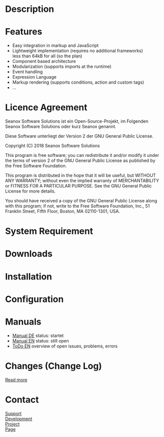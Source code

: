 # Description


# Features
- Easy integration in markup and JavaScript
- Lightweight implementation (requires no additional frameworks)  
  less than 64kB for all (so the plan)
- Component based architecture
- Modularization (supports imports at the runtime)
- Event handling
- Expression Language
- Markup rendering (supports conditions, action and custom tags)
- ...


# Licence Agreement
Seanox Software Solutions ist ein Open-Source-Projekt, im Folgenden
Seanox Software Solutions oder kurz Seanox genannt.

Diese Software unterliegt der Version 2 der GNU General Public License.

Copyright (C) 2018 Seanox Software Solutions

This program is free software; you can redistribute it and/or modify it under
the terms of version 2 of the GNU General Public License as published by the
Free Software Foundation.

This program is distributed in the hope that it will be useful, but WITHOUT ANY
WARRANTY; without even the implied warranty of MERCHANTABILITY or FITNESS FOR A
PARTICULAR PURPOSE. See the GNU General Public License for more details.

You should have received a copy of the GNU General Public License along with
this program; if not, write to the Free Software Foundation, Inc., 51 Franklin
Street, Fifth Floor, Boston, MA 02110-1301, USA.


# System Requirement


# Downloads


# Installation


# Configuration


# Manuals
- [Manual DE](https://github.com/seanox/aspect-js/blob/master/documents/manual_de.md) status: startet
- [Manual EN](https://github.com/seanox/aspect-js/blob/master/documents/manual_en.md) status: still open
- [ToDo EN](https://github.com/seanox/aspect-js/blob/master/documents/todo_en.md) overview of open issues, problems, errors

# Changes (Change Log)
[Read more](https://raw.githubusercontent.com/seanox/aspect-js/master/CHANGES)


# Contact
[Support](http://seanox.de/contact?support)  
[Development](http://seanox.de/contact?development)  
[Project](http://seanox.de/contact?service)  
[Page](http://seanox.de/contact)  

